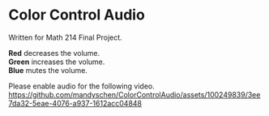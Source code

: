 # Color Control Audio  
Written for Math 214 Final Project.

**Red** decreases the volume.  
**Green** increases the volume.  
**Blue** mutes the volume.  
  
Please enable audio for the following video.  
https://github.com/mandyschen/ColorControlAudio/assets/100249839/3ee7da32-5eae-4076-a937-1612acc04848

